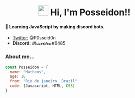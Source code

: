 <h1 align="center"><img src="https://media.giphy.com/media/hvRJCLFzcasrR4ia7z/giphy.gif" width="32px"> Hi, I'm Posseidon!!</h1>
<h4>📖 Learning JavaScript by making discord bots.</h4>

<ul>
    <li><a href="https://twitter.com/P0sseid0n">Twitter:</a> @P0sseid0n  </img></li>
    <li><b>Discord:</b> 𝓟𝓸𝓼𝓼𝓮𝓲𝓭𝓸𝓷#6485 </img></li>
</ul>

<h3>About me...</h3>

```javascript
const Posseidon = {
  name: "Matheus",
  age: 16
  from: "Rio de janeiro, Brazil"
  code: [Javascript, HTML, CSS]
}
